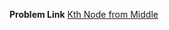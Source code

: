**Problem Link** [Kth Node from Middle](https://www.interviewbit.com/problems/kth-node-from-middle/)